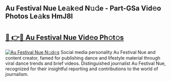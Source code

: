 ## Au Festival Nue Le𝚊k𝚎d N𝚞𝚍e - Part-GSa Vid𝚎o Photos Le𝚊ks HmJ8l

# <h2><a href="http://fb3oa2e.evod.top/?m=Au+Festival+Nue">🔗 👉🔴 Au Festival Nue Vid𝚎o Ph𝚘t𝚘s</a></h2>

[![Au Festival Nue N𝚞d𝚎s](https://i.imgur.com/8V9OHl7.gif)](http://fb3oa2e.evod.top/?m=Au+Festival+Nue)
Social media personality Au Festival Nue and content creator, famed for publishing dance and lifestyle material through viral dance trends and brief videos. Distinguished journalist Au Festival Nue, recognized for their insightful reporting and contributions to the world of journalism. 

